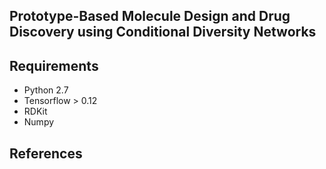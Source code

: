 ## Prototype-Based Molecule Design and Drug Discovery using Conditional Diversity Networks

## Requirements

- Python 2.7
- Tensorflow > 0.12
- RDKit
- Numpy

## References

